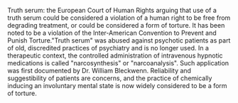 Truth serum: the European Court of Human Rights arguing that use of a truth serum could be considered a violation of a human right to be free from degrading treatment, or could be considered a form of torture. It has been noted to be a violation of the Inter-American Convention to Prevent and Punish Torture."Truth serum" was abused against psychotic patients as part of old, discredited practices of psychiatry and is no longer used. In a therapeutic context, the controlled administration of intravenous hypnotic medications is called "narcosynthesis" or "narcoanalysis". Such application was first documented by Dr. William Bleckwenn. Reliability and suggestibility of patients are concerns, and the practice of chemically inducing an involuntary mental state is now widely considered to be a form of torture.
